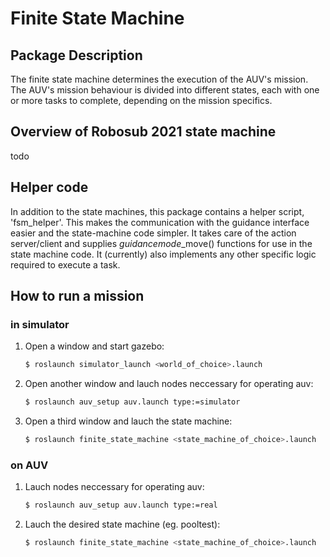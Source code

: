 # Finite State Machine

## Package Description

The finite state machine determines the execution of the AUV's mission. The AUV's mission behaviour is divided into different states, each with one or more tasks to complete, depending on the mission specifics. 

## Overview of Robosub 2021 state machine

todo

## Helper code

In addition to the state machines, this package contains a helper script, 'fsm_helper'. This makes the communication with the guidance interface
easier and the state-machine code simpler. It takes care of the action server/client and supplies *guidancemode*_move() functions for use in the state machine code. It (currently) also implements any other specific logic required to execute a task.


## How to run a mission 

### in simulator

1. Open a window and start gazebo:
	```bash
	$ roslaunch simulator_launch <world_of_choice>.launch
	```

2. Open another window and lauch nodes neccessary for operating auv:
	```bash
	$ roslaunch auv_setup auv.launch type:=simulator 
	```

3. Open a third window and lauch the state machine: 
	```bash
	$ roslaunch finite_state_machine <state_machine_of_choice>.launch
	```

### on AUV

1. Lauch nodes neccessary for operating auv:
	```bash
	$ roslaunch auv_setup auv.launch type:=real
	```

1. Lauch the desired state machine (eg. pooltest): 
	```bash
	$ roslaunch finite_state_machine <state_machine_of_choice>.launch
	```
